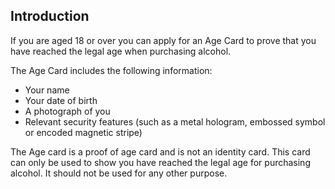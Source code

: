 ##  Introduction

If you are aged 18 or over you can apply for an Age Card to prove that you
have reached the legal age when purchasing alcohol.

The Age Card includes the following information:

  * Your name 
  * Your date of birth 
  * A photograph of you 
  * Relevant security features (such as a metal hologram, embossed symbol or encoded magnetic stripe) 

The Age card is a proof of age card and is not an identity card. This card can
only be used to show you have reached the legal age for purchasing alcohol. It
should not be used for any other purpose.
